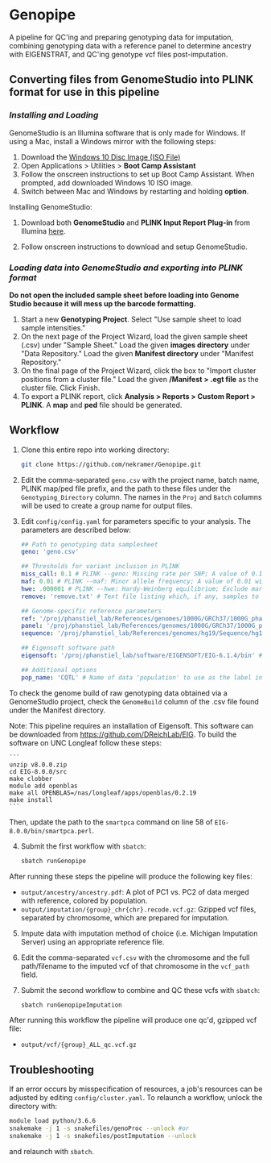 # Genopipe

A pipeline for QC'ing and preparing genotyping data for imputation, combining genotyping data with a reference panel to 
determine ancestry with EIGENSTRAT, and QC'ing genotype vcf files post-imputation.

## Converting files from GenomeStudio into PLINK format for use in this pipeline

### *Installing and Loading*

GenomeStudio is an Illumina software that is only made for Windows. If using a Mac, install a Windows mirror with the following steps:

1. Download the [Windows 10 Disc Image (ISO File)](https://www.microsoft.com/en-au/software-download/windows10ISO)
2. Open Applications > Utilities > **Boot Camp Assistant**
3. Follow the onscreen instructions to set up Boot Camp Assistant. When prompted, add downloaded Windows 10 ISO image.
4. Switch between Mac and Windows by restarting and holding **option**.

Installing GenomeStudio:

1. Download both **GenomeStudio** and **PLINK Input Report Plug-in** from Illumina [here](https://emea.support.illumina.com/array/array_software/genomestudio/downloads.html).

2. Follow onscreen instructions to download and setup GenomeStudio.

### *Loading data into GenomeStudio and exporting into PLINK format*
**Do not open the included sample sheet before loading into Genome Studio because it will mess up the barcode formatting.**

1. Start a new **Genotyping Project**. Select "Use sample sheet to load sample intensities."
2. On the next page of the Project Wizard, load the given sample sheet (.csv) under "Sample Sheet." Load the given **images directory** under "Data Repository." Load the given **Manifest directory** under "Manifest Repository."
3. On the final page of the Project Wizard, click the box to "Import cluster positions from a cluster file." Load the given **/Manifest > .egt file** as the cluster file. Click Finish.
4. To export a PLINK report, click **Analysis > Reports > Custom Report > PLINK**. A **map** and **ped** file should be generated. 

## Workflow
1. Clone this entire repo into working directory:

    ```bash
    git clone https://github.com/nekramer/Genopipe.git
    ```

2. Edit the comma-separated `geno.csv` with the project name, batch name, PLINK map/ped file prefix, and the path to these files under the `Genotyping_Directory`
column. The names in the `Proj` and `Batch` columns will be used to create a group name for output files.

3. Edit `config/config.yaml` for parameters specific to your analysis. The parameters are described below:

    ```yaml
    ## Path to genotyping data samplesheet
    geno: 'geno.csv'

    ## Thresholds for variant inclusion in PLINK
    miss_call: 0.1 # PLINK --geno: Missing rate per SNP; A value of 0.1 will include only SNPs with a 90% genotyping rate (10% missing).
    maf: 0.01 # PLINK --maf: Minor allele frequency; A value of 0.01 will only include SNPs with a minor allele frequencey >= 0.01.
    hwe: .000001 # PLINK --hwe: Hardy-Weinberg equilibrium; Exclude markers that fail the Hardy-Weinberg test at a specified significance.
    remove: 'remove.txt' # Text file listing which, if any, samples to remove from data and which batch they should be removed from.

    ## Genome-specific reference parameters
    ref: '/proj/phanstiel_lab/References/genomes/1000G/GRCh37/1000G_phase3_chrALL_biallelic' # Path to population reference data in PLINK binary format (.bed, .bim,       .fam files), all autosomes merged.
    panel: '/proj/phanstiel_lab/References/genomes/1000G/GRCh37/1000G_phase3.panel' # Path to panel file of above population reference data. Must have the columns         `sample`, `pop`, `super_pop`, and `gender`.
    sequence: '/proj/phanstiel_lab/References/genomes/hg19/Sequence/hg19.fa' # Path to reference sequence fasta file.

    ## Eigensoft software path
    eigensoft: '/proj/phanstiel_lab/software/EIGENSOFT/EIG-6.1.4/bin' # Path to EIGENSOFT software directory.

    ## Additional options
    pop_name: 'CQTL' # Name of data 'population' to use as the label in ancestry PCA plot.
    ```
To check the genome build of raw genotyping data obtained via a GenomeStudio project, check the `GenomeBuild` column of the .csv file
found under the Manifest directory.

Note: This pipeline requires an installation of Eigensoft. This software can be downloaded from https://github.com/DReichLab/EIG. To build
the software on UNC Longleaf follow these steps:

    ```
    unzip v8.0.0.zip
    cd EIG-8.0.0/src
    make clobber
    module add openblas
    make all OPENBLAS=/nas/longleaf/apps/openblas/0.2.19
    make install
    ```
Then, update the path to the `smartpca` command on line 58 of `EIG-8.0.0/bin/smartpca.perl`.

4. Submit the first workflow with `sbatch`:

    ```bash
    sbatch runGenopipe
    ```

After running these steps the pipeline will produce the following key files:
- `output/ancestry/ancestry.pdf`: A plot of PC1 vs. PC2 of data merged with reference, colored by population.
- `output/imputation/{group}_chr{chr}.recode.vcf.gz`: Gzipped vcf files, separated by chromosome, which are prepared for imputation.

5. Impute data with imputation method of choice (i.e. Michigan Imputation Server) using an appropriate reference file.

6. Edit the comma-separated `vcf.csv` with the chromosome and the full path/filename to the imputed vcf of that chromosome in the `vcf_path` field.

7. Submit the second workflow to combine and QC these vcfs with `sbatch`:
    ```bash
    sbatch runGenopipeImputation
    ```
After running this workflow the pipeline will produce one qc'd, gzipped vcf file:
- `output/vcf/{group}_ALL_qc.vcf.gz`

## Troubleshooting

If an error occurs by misspecification of resources, a job's resources can be adjusted
by editing `config/cluster.yaml`. To relaunch a workflow, unlock the directory with:
    
```bash
module load python/3.6.6
snakemake -j 1 -s snakefiles/genoProc --unlock #or
snakemake -j 1 -s snakefiles/postImputation --unlock
```
and relaunch with `sbatch`.
